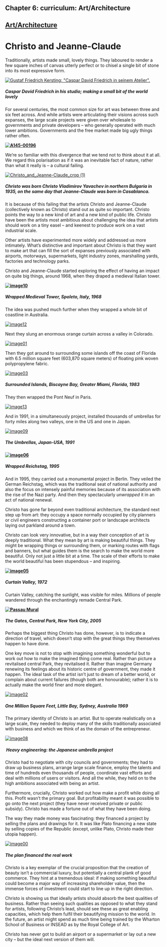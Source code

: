 Chapter  6: curriculum: Art/Architecture
---------------------------------------

[Art/Architecture](../category/curriculum/artarchitecture/index.html)
---------------------------------------------------------------------

Christo and Jeanne-Claude 
==========================

Traditionally, artists made small, lovely things. They laboured to render a few square inches of canvas utterly perfect or to chisel a single bit of stone into its most expressive form.

[![Gustaf Friedrich Kersting: "Caspar David Friedrich in seinem Atelier".](http://i0.wp.com/www.thebookoflife.org/wp-content/uploads/2014/10/Georg_Friedrich_Kersting_002.jpg?resize=635%2C628)](http://i2.wp.com/www.thebookoflife.org/wp-content/uploads/2014/10/Georg_Friedrich_Kersting_002.jpg)

##### Caspar David Friedrich in his studio; making a small bit of the world lovely

<span style="font-weight: 400;">For several centuries, the most common size for art was between three and six feet across. And while artists were articulating their visions across such expanses, the large scale projects were given over wholesale to governments and private developers – who generally operated with much lower ambitions. Governments and the free market made big ugly things rather often. </span>

****[![A145-00196](http://i1.wp.com/www.thebookoflife.org/wp-content/uploads/2014/10/A145-00196_Aerial_view_north_east_of_Westway_Sports_Centre_A40_West_Cross_Route_industrial_buildings_residentia.jpg?resize=480%2C320)](http://i1.wp.com/www.thebookoflife.org/wp-content/uploads/2014/10/A145-00196_Aerial_view_north_east_of_Westway_Sports_Centre_A40_West_Cross_Route_industrial_buildings_residentia.jpg)****

<span style="font-weight: 400;">We’re so familiar with this divergence that we tend not to think about it at all. We regard this polarisation as if it was an inevitable fact of nature, rather than what it really is – a cultural failing.</span>

[![Christo\_and\_Jeanne-Claude\_crop (1)](http://i2.wp.com/www.thebookoflife.org/wp-content/uploads/2014/10/Christo_and_Jeanne-Claude_crop-1.jpg?resize=400%2C300)](http://i2.wp.com/www.thebookoflife.org/wp-content/uploads/2014/10/Christo_and_Jeanne-Claude_crop-1.jpg)

##### Christo was born Christo Vladimirov Yavachev in northern Bulgaria in 1935, on the same day that Jeanne-Claude was born in Casablanca.

<span style="font-weight: 400;">It is because of this failing that the artists Christo and Jeanne-Claude (collectively known as Christo) stand out as quite so important. Christo points the way to a new kind of art and a new kind of public life. Christo have been the artists most ambitious about challenging the idea that artists should work on a tiny easel – and keenest to produce work on a vast industrial scale. </span>

<span style="font-weight: 400;">Other artists have experimented more widely and addressed us more intimately. What’s distinctive and important about Christo is that they want to make art that can fill the sort of expanses previously associated with airports, motorways, supermarkets, light industry zones, marshalling yards, factories and technology parks. </span>

<span style="font-weight: 400;">Christo and Jeanne-Claude started exploring the effect of having an impact on quite big things, around 1968, when they draped a medieval Italian tower. </span>

****[![image10](http://i2.wp.com/www.thebookoflife.org/wp-content/uploads/2014/10/image10.jpg?resize=635%2C648)](http://i0.wp.com/www.thebookoflife.org/wp-content/uploads/2014/10/image10.jpg)****

##### Wrapped Medieval Tower, Spoleto, Italy, 1968

<span style="font-weight: 400;">The idea was pushed much further when they wrapped a whole bit of coastline in Australia.</span>

[![image12](http://i1.wp.com/www.thebookoflife.org/wp-content/uploads/2014/10/image12.png?resize=635%2C409)](http://i0.wp.com/www.thebookoflife.org/wp-content/uploads/2014/10/image12.png)

<span style="font-weight: 400;">Next they slung an enormous orange curtain across a valley in Colorado.</span>

[![image01](http://i0.wp.com/www.thebookoflife.org/wp-content/uploads/2014/10/image01.png?resize=635%2C636)](http://i0.wp.com/www.thebookoflife.org/wp-content/uploads/2014/10/image01.png)

<span style="font-weight: 400;">Then they got around to surrounding some islands off the coast of Florida with</span><span style="font-weight: 400;"> 6.5 million square feet (603,870 square meters) of floating pink woven polypropylene fabric.</span>

[![image03](http://i1.wp.com/www.thebookoflife.org/wp-content/uploads/2014/10/image03.png?resize=635%2C414)](http://i0.wp.com/www.thebookoflife.org/wp-content/uploads/2014/10/image03.png)

##### Surrounded Islands, Biscayne Bay, Greater Miami, Florida, 1983

They then wrapped the Pont Neuf in Paris.

[![image13](http://i1.wp.com/www.thebookoflife.org/wp-content/uploads/2014/10/image13.png?resize=635%2C637)](http://i2.wp.com/www.thebookoflife.org/wp-content/uploads/2014/10/image13.png)

<span style="font-weight: 400;">And in 1991, in a simultaneously project, installed thousands of umbrellas for forty miles along two valleys, one in the US and one in Japan.  </span>

[![image09](http://i0.wp.com/www.thebookoflife.org/wp-content/uploads/2014/10/image09.jpg?resize=635%2C429)](http://i2.wp.com/www.thebookoflife.org/wp-content/uploads/2014/10/image09.jpg)

##### The Umbrellas, Japan-USA, 1991

**[![image06](http://i1.wp.com/www.thebookoflife.org/wp-content/uploads/2014/10/image06.jpg?resize=635%2C368)](http://i1.wp.com/www.thebookoflife.org/wp-content/uploads/2014/10/image06.jpg)**

##### Wrapped Reichstag, 1995

<span style="font-weight: 400;">And in 1995, they carried out a monumental project in Berlin. They veiled the German Reichstag, which was the traditional seat of national authority and also the focus on intensely painful memories because of its association with the rise of the Nazi party. And then they spectacularly </span>*<span style="font-weight: 400;">unwrapped</span>*<span style="font-weight: 400;"> it in an act of national renewal.</span>

<span style="font-weight: 400;">Christo has gone far beyond even traditional architecture, the standard next step up from art: they occupy a space normally occupied by city planners or civil engineers constructing a container port or landscape architects laying out parkland around a town. </span>

<span style="font-weight: 400;">Christo can look very innovative, but in a way their conception of art is deeply traditional. What they mean by art is making beautiful things. They might be wrapping things or surrounding them, or marking routes with flags and banners, but what guides them is the search to make the world more beautiful. Only not just a little bit at a time. The scale of their efforts to make the world beautiful has been stupendous – and inspiring.</span>

**[![image05](http://i2.wp.com/www.thebookoflife.org/wp-content/uploads/2014/10/image05.png?resize=635%2C373)](http://i1.wp.com/www.thebookoflife.org/wp-content/uploads/2014/10/image05.png)**

##### Curtain Valley, 1972

<span style="font-weight: 400;">Curtain Valley, catching the sunlight, was visible for miles. </span>Millions of people wandered through the enchantingly remade Central Park.

****[![Passau Mural](http://i0.wp.com/www.thebookoflife.org/wp-content/uploads/2014/10/image14.jpg?resize=635%2C628)](http://i1.wp.com/www.thebookoflife.org/wp-content/uploads/2014/10/image14.jpg)****

##### The Gates, Central Park, New York City, 2005

<span style="font-weight: 400;">Perhaps the biggest thing Christo has done, however, is to indicate a direction of travel, which doesn’t stop with the great things they themselves happen to have done. </span>

<span style="font-weight: 400;">One key move is not to stop with imagining something wonderful but to work out how to make the imagined thing come real. Rather than picture a revitalised central Park, they revitalised it. Rather than imagine Germany renewing its feelings about its historic centre of government, they made it happen. The ideal task of the artist isn’t just to dream of a better world, or complain about current failures (though both are honourable); rather it is to actually make the world finer and more elegant.</span>

[![image02](http://i1.wp.com/www.thebookoflife.org/wp-content/uploads/2014/10/image02.png?resize=635%2C526)](http://i0.wp.com/www.thebookoflife.org/wp-content/uploads/2014/10/image02.png)

##### One Million Square Feet, Little Bay, Sydney, Australia 1969

<span style="font-weight: 400;">The primary identity of Christo is an artist. But to operate realistically on a large scale, they needed to deploy many of the skills traditionally associated with business and which we think of as the domain of the entrepreneur.</span>

[![image08](http://i2.wp.com/www.thebookoflife.org/wp-content/uploads/2014/10/image08.png?resize=635%2C425)](http://i2.wp.com/www.thebookoflife.org/wp-content/uploads/2014/10/image08.png)

#####  Heavy engineering: the Japanese umbrella project

<span style="font-weight: 400;">Christo had to negotiate with city councils and governments; they had to draw up business plans, arrange large scale finance, employ the talents and time of hundreds even thousands of people, coordinate vast efforts and deal with millions of users or visitors. And all the while, they held on to the high ambitions associated with being an artist.</span>

<span style="font-weight: 400;">Furthermore, crucially, Christo worked out how make a profit while doing all this. Profit wasn’t the primary goal. But profitability meant it was possible to go onto the next project (they have never received private or public subsidy). Christo has made a fortune out of what they have been doing. </span>

<span style="font-weight: 400;">The way they made money was fascinating: they financed a project by selling the plans and drawings for it. It was like Plato financing a new state by selling copies of the Republic (except, unlike Plato, Christo made their utopia happen).</span>

[![image00](http://i1.wp.com/www.thebookoflife.org/wp-content/uploads/2014/10/image00.png?resize=635%2C574)](http://i2.wp.com/www.thebookoflife.org/wp-content/uploads/2014/10/image00.png)

##### The plan financed the real work

<span style="font-weight: 400;">Christo is a key exemplar of the crucial proposition that the creation of beauty isn’t a commercial luxury, but potentially a central plank of good commerce. They hint at a tremendous ideal: if making something beautiful could become a major way of increasing shareholder value, then the immense forces of investment could start to line up in the right direction. </span>

<span style="font-weight: 400;">Christo is showing us that ideally artists should absorb the best qualities of business. Rather than seeing such qualities as opposed to what they stand for artists, following Christo’s lead, should see these as great enabling capacities, which help them fulfil their beautifying mission to the world. In the future, an artist might spend as much time being trained by the Wharton School of Business or INSEAD as by the Royal College of Art. </span>

<span style="font-weight: 400;">Christo has never got to build an airport or a supermarket or lay out a new city – but the ideal next version of them will. </span>

